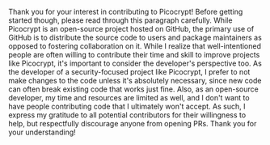 Thank you for your interest in contributing to Picocrypt! Before getting started though, please read through this paragraph carefully. While Picocrypt is an open-source project hosted on GitHub, the primary use of GitHub is to distribute the source code to users and package maintainers as opposed to fostering collaboration on it. While I realize that well-intentioned people are often willing to contribute their time and skill to improve projects like Picocrypt, it's important to consider the developer's perspective too. As the developer of a security-focused project like Picocrypt, I prefer to not make changes to the code unless it's absolutely necessary, since new code can often break existing code that works just fine. Also, as an open-source developer, my time and resources are limited as well, and I don't want to have people contributing code that I ultimately won't accept. As such, I express my gratitude to all potential contributors for their willingness to help, but respectfully discourage anyone from opening PRs. Thank you for your understanding!
